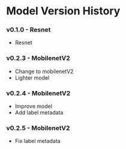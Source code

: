 # Model Version History

### v0.1.0 - Resnet
- Resnet
### v0.2.3 - MobilenetV2
- Change to mobilenetV2
- Lighter model
### v0.2.4 - MobilenetV2
- Improve model
- Add label metadata
### v0.2.5 - MobilenetV2
- Fix label metadata